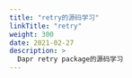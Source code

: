 ```yaml
---
title: "retry的源码学习"
linkTitle: "retry"
weight: 300
date: 2021-02-27
description: >
  Dapr retry package的源码学习
---
```




